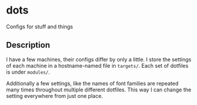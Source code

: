 # dots

Configs for stuff and things

## Description
I have a few machines, their configs differ by only a little. I store the settings of each machine in a hostname-named file in `targets/`. Each set of dotfiles is under `modules/`.

Additionally a few settings, like the names of font families are repeated many times throughout multiple different dotfiles. This way I can change the setting everywhere from just one place.
